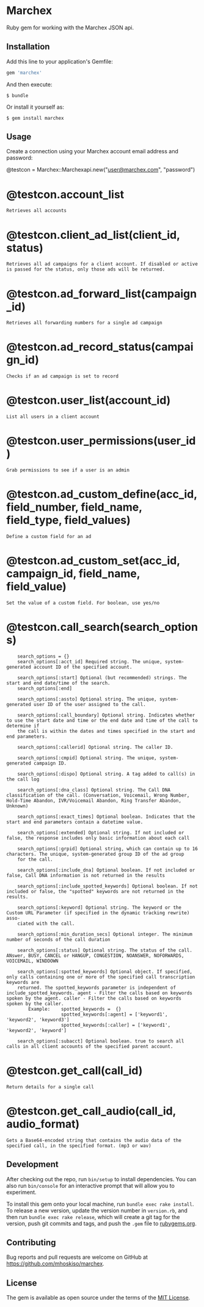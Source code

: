 # Marchex

Ruby gem for working with the Marchex JSON api.

## Installation

Add this line to your application's Gemfile:

```ruby
gem 'marchex'
```

And then execute:

    $ bundle

Or install it yourself as:

    $ gem install marchex

## Usage
Create a connection using your Marchex account email address and password:

@testcon = Marchex::Marchexapi.new("user@marchex.com", "password")

# @testcon.account_list
    Retrieves all accounts       

# @testcon.client_ad_list(client_id, status)
    Retrieves all ad campaigns for a client account. If disabled or active is passed for the status, only those ads will be returned. 
      
# @testcon.ad_forward_list(campaign_id)
    Retrieves all forwarding numbers for a single ad campaign

# @testcon.ad_record_status(campaign_id)
    Checks if an ad campaign is set to record
       
# @testcon.user_list(account_id)
    List all users in a client account
      
# @testcon.user_permissions(user_id)
    Grab permissions to see if a user is an admin
      
# @testcon.ad_custom_define(acc_id,field_number, field_name, field_type, field_values)
    Define a custom field for an ad 

# @testcon.ad_custom_set(acc_id, campaign_id, field_name, field_value)   
    Set the value of a custom field. For boolean, use yes/no

# @testcon.call_search(search_options)
        search_options = {}
        search_options[:acct_id] Required string. The unique, system-generated account ID of the specified account.

        search_options[:start] Optional (but recommended) strings. The start and end date/time of the search.
        search_options[:end] 

        search_options[:assto] Optional string. The unique, system-generated user ID of the user assigned to the call.

        search_options[:call_boundary] Optional string. Indicates whether to use the start date and time or the end date and time of the call to determine if
        the call is within the dates and times specified in the start and end parameters.

        search_options[:callerid] Optional string. The caller ID.

        search_options[:cmpid] Optional string. The unique, system-generated campaign ID.

        search_options[:dispo] Optional string. A tag added to call(s) in the call log

        search_options[:dna_class] Optional string. The Call DNA classification of the call. (Conversation, Voicemail, Wrong Number, Hold-Time Abandon, IVR/Voicemail Abandon, Ring Transfer Abandon, Unknown)
        
        search_options[:exact_times] Optional boolean. Indicates that the start and end parameters contain a datetime value.
        
        search_options[:extended] Optional string. If not included or false, the response includes only basic information about each call

        search_options[:grpid] Optional string, which can contain up to 16 characters. The unique, system-generated group ID of the ad group
        for the call.

        search_options[:include_dna] Optional boolean. If not included or false, Call DNA information is not returned in the results

        search_options[:include_spotted_keywords] Optional boolean. If not included or false, the "spotted" keywords are not returned in the results.

        search_options[:keyword] Optional string. The keyword or the Custom URL Parameter (if specified in the dynamic tracking rewrite) asso-
        ciated with the call.

        search_options[:min_duration_secs] Optional integer. The minimum number of seconds of the call duration

        search_options[:status] Optional string. The status of the call. ANswer, BUSY, CANCEL or HANGUP, CONGESTION, NOANSWER, NOFORWARDS, VOICEMAIL, WINDDOWN

        search_options[:spotted_keywords] Optional object. If specified, only calls containing one or more of the specified call transcription keywords are
        returned. The spotted_keywords parameter is independent of include_spotted_keywords. agent - Filter the calls based on keywords spoken by the agent. caller - Filter the calls based on keywords spoken by the caller.
            Example:    spotted_keywords =  {}
                        spotted_keywords[:agent] = ['keyword1', 'keyword2', 'keyword3'] 
                        spotted_keywords[:caller] = ['keyword1', 'keyword2', 'keyword']

        search_options[:subacct] Optional boolean. true to search all calls in all client accounts of the specified parent account.

# @testcon.get_call(call_id)
    Return details for a single call

# @testcon.get_call_audio(call_id, audio_format)
    Gets a Base64-encoded string that contains the audio data of the specified call, in the specified format. (mp3 or wav)

## Development

After checking out the repo, run `bin/setup` to install dependencies. You can also run `bin/console` for an interactive prompt that will allow you to experiment.

To install this gem onto your local machine, run `bundle exec rake install`. To release a new version, update the version number in `version.rb`, and then run `bundle exec rake release`, which will create a git tag for the version, push git commits and tags, and push the `.gem` file to [rubygems.org](https://rubygems.org).

## Contributing

Bug reports and pull requests are welcome on GitHub at https://github.com/mhoskiso/marchex.


## License

The gem is available as open source under the terms of the [MIT License](http://opensource.org/licenses/MIT).

